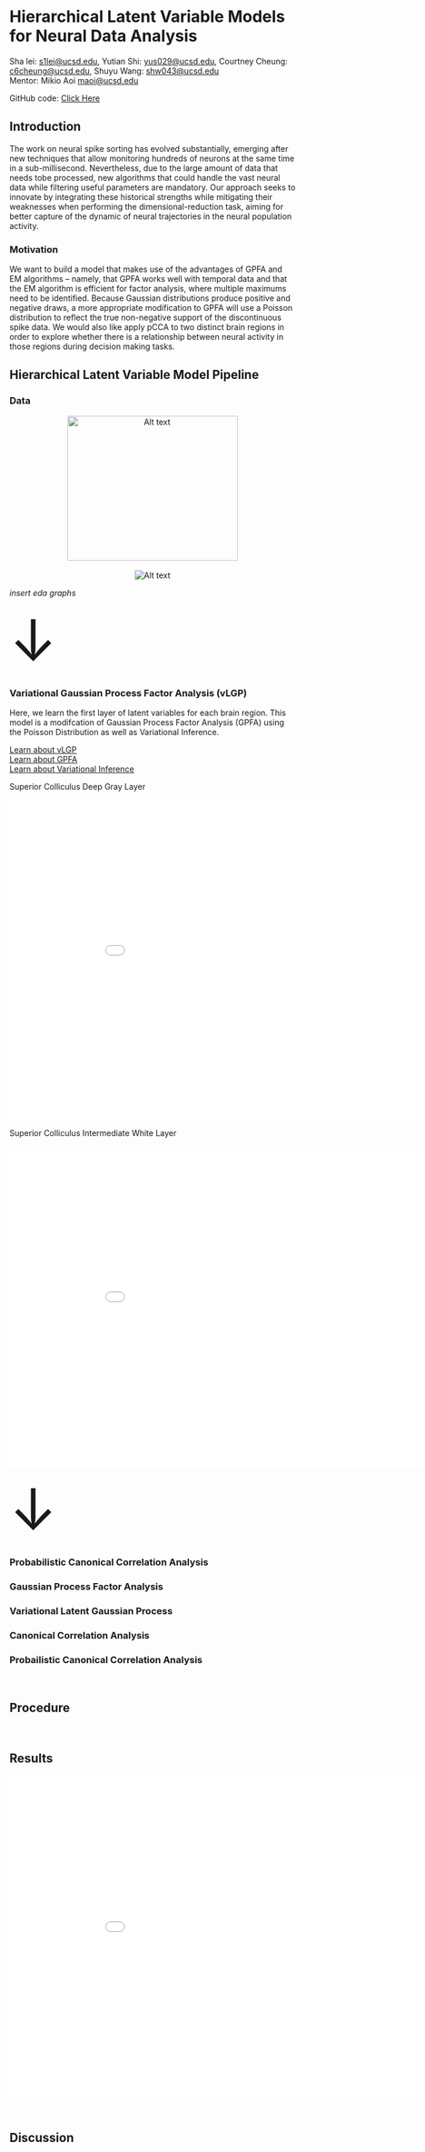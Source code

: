 

# Hierarchical Latent Variable Models for Neural Data Analysis
Sha lei: [s1lei@ucsd.edu](mailto:s1lei@ucsd.edu), Yutian Shi: [yus029@ucsd.edu](mailto:yus029@ucsd.edu), Courtney Cheung: [c6cheung@ucsd.edu](mailto:c6cheung@ucsd.edu), Shuyu Wang: [shw043@ucsd.edu](mailto:shw043@ucsd.edu)<br>
Mentor: Mikio Aoi [maoi@ucsd.edu](mailto:maoi@ucsd.edu)
        
GitHub code: 
<a href="https://github.com/courtneyacheung/Hierarchical-Latent-Variable-Models-for-Neural-Data-Analysis">Click Here </a>
<br>

## Introduction
The work on neural spike sorting has evolved substantially, emerging after new techniques that allow monitoring hundreds of neurons at the same time in a sub-millisecond. Nevertheless, due to the large amount of data that needs tobe processed, new algorithms that could handle the vast neural data while filtering useful parameters are mandatory. Our approach seeks to innovate by integrating these historical strengths while mitigating their weaknesses when performing the dimensional-reduction task, aiming for better capture of the dynamic of neural trajectories in the neural population activity.



### Motivation

We want to build a model that makes use of the advantages of GPFA and EM algorithms – namely, that GPFA works well with temporal data and that the EM algorithm is efficient for factor analysis, where multiple maximums need to be identified. Because Gaussian distributions produce positive and negative draws, a more appropriate modification to GPFA will use a Poisson distribution to reflect the true non-negative support of the discontinuous spike data. We would also like apply pCCA to two distinct brain regions in order to explore whether there is a relationship between neural activity in those regions during decision making tasks.

## Hierarchical Latent Variable Model Pipeline

### Data
<div style="text-align: center;">
        <img src="./images/IBL dataset.jpg" style="width: 300px; height: 255px;" alt="Alt text">
</div>
<br>

<div style="text-align: center;">
        <img src="./images/Mice Brain Regions.jpg" alt="Alt text">
</div >

*insert eda graphs*

<body>

<span style='font-size:100px;text-align: center' >&#8595;</span>

</body>

### Variational Gaussian Process Factor Analysis (vLGP)
Here, we learn the first layer of latent variables for each brain region. This model is a modifcation of Gaussian Process Factor Analysis (GPFA) using the Poisson Distribution as well as Variational Inference. 

<a href="https://arxiv.org/pdf/1604.03053.pdf">Learn about vLGP </a>
<br>
<a href="https://journals.physiology.org/doi/full/10.1152/jn.90941.2008?rfr_dat=cr_pub++0pubmed&url_ver=Z39.88-2003&rfr_id=ori%3Arid%3Acrossref.org">Learn about GPFA </a>
<br>
<a href="https://gregorygundersen.com/blog/2021/04/16/variational-inference/">Learn about Variational Inference </a>
<br>

Superior Colliculus Deep Gray Layer
<p align="center">
  <iframe src='./images/SCdg_train_trajectories_plot.html' width=938 height=565 frameBorder=0></iframe>
</p> 

Superior Colliculus Intermediate White Layer
<p align="center">
  <iframe src='./images/SCiw_train_trajectories_plot.html' width=938 height=565 frameBorder=0></iframe>
</p>

<body>

<span style='font-size:100px' >&#8595;</span>

</body>

### Probabilistic Canonical Correlation Analysis




### Gaussian Process Factor Analysis
   
### Variational Latent Gaussian Process

### Canonical Correlation Analysis

### Probailistic Canonical Correlation Analysis

<br>

## Procedure

<br>
    
## Results
<p align="center">
  <iframe src='./images/SCdg_train_trajectories_plot.html' width=938 height=565 frameBorder=0></iframe>
</p>    

<br>

## Discussion

<br><br><br>


